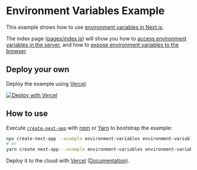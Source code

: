 # Environment Variables Example

This example shows how to use [environment variables in Next.js](https://nextjs.org/docs/basic-features/environment-variables).

The index page ([pages/index.js](pages/index.js)) will show you how to [access environment variables in the server](https://nextjs.org/docs/basic-features/environment-variables#loading-environment-variables), and how to [expose environment variables to the browser](https://nextjs.org/docs/basic-features/environment-variables#exposing-environment-variables-to-the-browser).

## Deploy your own

Deploy the example using [Vercel](https://vercel.com):

[![Deploy with Vercel](https://vercel.com/button)](https://vercel.com/new/git/external?repository-url=https://github.com/vercel/next.js/tree/canary/examples/environment-variables&project-name=environment-variables&repository-name=environment-variables)

## How to use

Execute [`create-next-app`](https://github.com/vercel/next.js/tree/canary/packages/create-next-app) with [npm](https://docs.npmjs.com/cli/init) or [Yarn](https://yarnpkg.com/lang/en/docs/cli/create/) to bootstrap the example:

```bash
npx create-next-app --example environment-variables environment-variables-app
# or
yarn create next-app --example environment-variables environment-variables-app
```

Deploy it to the cloud with [Vercel](https://vercel.com/new?utm_source=github&utm_medium=readme&utm_campaign=next-example) ([Documentation](https://nextjs.org/docs/deployment)).
